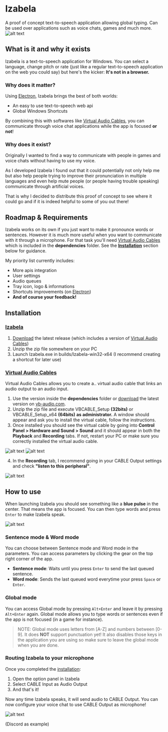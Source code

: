 # Izabela
A proof of concept text-to-speech application allowing global typing. Can be used over applications such as voice chats, games and much more.
![alt text](https://thumbs.gfycat.com/DazzlingVeneratedArmedcrab-size_restricted.gif)

## What is it and why it exists
Izabela is a text-to-speech application for Windows. You can select a language, change pitch or rate (just like a regular text-to-speech application on the web you could say) but here's the kicker: **It's not in a browser.**

### Why does it matter?

Using [Electron](https://electron.atom.io), Izabela brings the best of both worlds:
* An easy to use text-to-speech web api
* Global Windows Shortcuts

By combining this with softwares like [Virtual Audio Cables](http://www.vb-audio.com/Cable/index.htm#DownloadCable), you can communicate through voice chat applications while the app is focused **or not**!

### Why does it exist?

Originally I wanted to find a way to communicate with people in games and voice chats without having to use my voice.

As I developed Izabela I found out that it could potentially not only help me but also help people trying to improve their pronunciation in multiple languages and even help mute people (or people having trouble speaking) communicate through artificial voices.

That is why I decided to distribute this proof of concept to see where it could go and if it is indeed helpful to some of you out there!

## Roadmap & Requirements
Izabela works on its own if you just want to make it pronounce words or sentences. However it is much more useful when you want to communicate with it through a microphone.
For that task you'll need [Virtual Audio Cables](http://www.vb-audio.com/Cable/index.htm#DownloadCable) which is included in the **dependencies** folder. See the **[Installation](https://github.com/Wurielle/izabela#installation)** section below for guidance.

My priority list currently includes:
* More apis integration
* User settings
* Audio queues
* Tray icon, logo & informations
* Shortcuts improvements (on [Electron](https://electron.atom.io))
* **And of course your feedback!**

## Installation
### [Izabela](https://github.com/Wurielle/izabela/)
1. [Download](https://github.com/Wurielle/izabela/) the latest release (which includes a version of [Virtual Audio Cables](http://www.vb-audio.com/Cable/index.htm#DownloadCable))
2. Unzip the zip file somewhere on your PC
3. Launch Izabela.exe in builds/Izabela-win32-x64 (I recommend creating a shortcut for later use)

### [Virtual Audio Cables](http://www.vb-audio.com/Cable/index.htm#DownloadCable)
Virtual Audio Cables allows you to create a.. virtual audio cable that links an audio output to an audio input.

1. Use the version inside the **dependencies** folder or [download](http://www.vb-audio.com/Cable/index.htm#DownloadCable) the latest version on [vb-audio.com](http://www.vb-audio.com).
2. Unzip the zip file and execute VBCABLE_Setup **(32bits)** or VBCABLE_Setup_x64 **(64bits)** **as administrator.** A window should appear and ask you to install the virtual cable, follow the instructions.
3. Once installed you should see the virtual cable by going into **Control Panel > Hardware and Sound > Sound** and it should appear in both the **Playback** and **Recording** tabs. If not, restart your PC or make sure you correctly installed the virtual audio cable.

![alt text](http://i.imgur.com/rW7ijRl.png)
![alt text](http://i.imgur.com/B1yLkYu.png)

4. In the **Recording** tab, I recommend going in your CABLE Output settings and check **"listen to this peripheral"**.

![alt text](http://i.imgur.com/SbFBzbZ.png)

## How to use
When launching Izabela you should see something like a **blue pulse** in the center. That means the app is focused. You can then type words and press `Enter` to make Izabela speak.

![alt text](http://i.imgur.com/u272zCA.png)

### Sentence mode & Word mode
You can choose between Sentence mode and Word mode in the parameters. You can access parameters by clicking the gear on the top right corner of the app.
* **Sentence mode**: Waits until you press `Enter` to send the last queued sentence.
* **Word mode**: Sends the last queued word everytime your press `Space` or `Enter`.

### Global mode
You can access Global mode by pressing `Alt+Enter` and leave it by pressing `Alt+Enter`  again.
Global mode allows you to type words or sentences even if the app is not focused (in a game for instance).
> NOTE:
> Global mode uses letters from [A-Z] and numbers between [0-9]. It does **NOT** support punctuation yet!
> It also disables those keys in the application you are using so make sure to leave the global mode when you are done.

### Routing Izabela to your microphone
Once you completed the [installation](https://github.com/Wurielle/izabela#installation):
1. Open the option panel in Izabela 
2. Select CABLE Input as Audio Output
3. And that's it!

Now any time Izabela speaks, it will send audio to CABLE Output. You can now configure your voice chat to use CABLE Output as microphone!

![alt text](http://i.imgur.com/vdUH5F2.png)

(Discord as example)
